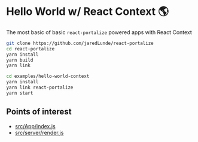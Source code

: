 # Hello World w/ React Context 🌎
The most basic of basic `react-portalize` powered apps with React Context

```sh
git clone https://github.com/jaredLunde/react-portalize
cd react-portalize
yarn install
yarn build
yarn link

cd examples/hello-world-context
yarn install
yarn link react-portalize
yarn start
```

## Points of interest
- [src/App/index.js](src/App/index.js)
- [src/server/render.js](src/server/render.js)

